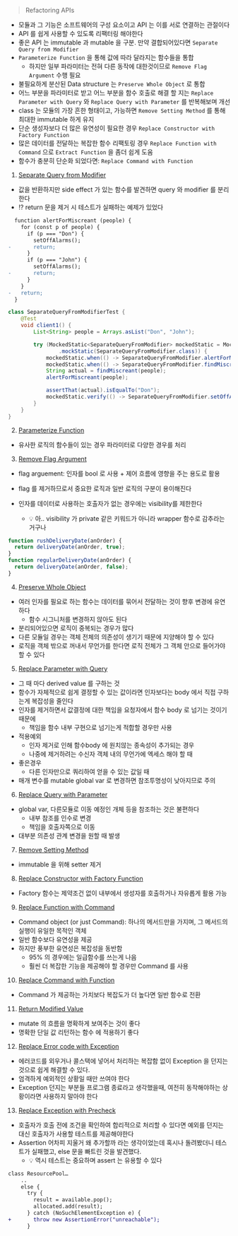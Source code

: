 > Refactoring APIs

- 모듈과 그 기능은 소프트웨어의 구성 요소이고 API 는 이를 서로 연결하는 관절이다
- API 를 쉽게 사용할 수 있도록 리팩터링 해야한다
- 좋은 API 는 immutable 과 mutable 을 구분. 만약 결합되어있다면 `Separate Query from Modifier`
- `Parameterize Function` 을 통해 값에 따라 달라지는 함수들을 통합
  - 하지만 일부 파라미터는 전혀 다른 동작에 대한것이므로 `Remove Flag Argument` 수행 필요
- 불필요하게 분산된 Data structure 는 `Preserve Whole Object` 로 통합
- 어느 부분을 파라미터로 받고 어느 부분을 함수 호출로 해결 할 지는 `Replace Parameter with Query` 와 `Replace Query with Parameter` 를 반복해보며 개선
- class 는 모듈의 가장 흔한 형태이고, 가능하면 `Remove Setting Method` 를 통해 최대한 immutable 하게 유지
- 단순 생성자보다 더 많은 유연성이 필요한 경우 `Replace Constructor with Factory Function`
- 많은 데이터를 전달하는 복잡한 함수 리팩토링 경우 `Replace Function with Command` 으로 `Extract Function` 을 좀더 쉽게 도움
- 함수가 충분히 단순화 되었다면: `Replace Command with Function`

1. [Separate Query from Modifier](11-refactoring-apis/01-separate-query-from-modifier.md)

- 값을 반환하지만 side effect 가 있는 함수를 발견하면 query 와 modifier 를 분리한다
- ⁉️ return 문을 제거 시 테스트가 실패하는 예제가 있었다

```diff
  function alertForMiscreant (people) {
    for (const p of people) {
      if (p === "Don") {
        setOffAlarms();
-       return;
      }
      if (p === "John") {
        setOffAlarms();
-       return;
      }
    }
-   return;
  }
```

```java
class SeparateQueryFromModifierTest {
    @Test
    void client1() {
        List<String> people = Arrays.asList("Don", "John");

        try (MockedStatic<SeparateQueryFromModifier> mockedStatic = Mockito
                .mockStatic(SeparateQueryFromModifier.class)) {
            mockedStatic.when(() -> SeparateQueryFromModifier.alertForMiscreant(people)).thenCallRealMethod();
            mockedStatic.when(() -> SeparateQueryFromModifier.findMiscreant(people)).thenCallRealMethod();
            String actual = findMiscreant(people);
            alertForMiscreant(people);

            assertThat(actual).isEqualTo("Don");
            mockedStatic.verify(() -> SeparateQueryFromModifier.setOffAlarms(), Mockito.times(1)); // ⁉️ shouyld be 1 but got 2
        }
    }
}
```

2. [Parameterize Function](11-refactoring-apis/02-parameterize-function.md)

- 유사한 로직의 함수들이 있는 경우 파라미터로 다양한 경우를 처리

3. [Remove Flag Argument](11-refactoring-apis/03-remove-flag-argument.md)

- flag arguement: 인자를 bool 로 사용 + 제어 흐름에 영향을 주는 용도로 활용
- flag 를 제거하므로서 중요한 로직과 일반 로직의 구분이 용이해진다

- 인자를 데이터로 사용하는 호출자가 없는 경우에는 visibility를 제한한다
  - 💡 아.. visibility 가 private 같은 키워드가 아니라 wrapper 함수로 감추라는 거구나

```js
function rushDeliveryDate(anOrder) {
  return deliveryDate(anOrder, true);
}
function regularDeliveryDate(anOrder) {
  return deliveryDate(anOrder, false);
}
```

4. [Preserve Whole Object](11-refactoring-apis/04-preserve-whole-object.md)

- 여러 인자를 필요로 하는 함수는 데이터를 묶어서 전달하는 것이 향후 변경에 유연하다
  - 함수 시그니처를 변경하지 않아도 된다
- 분리되어있으면 로직이 중복되는 경우가 많다
- 다른 모듈일 경우는 객체 전체의 의존성이 생기기 때문에 지양해야 할 수 있다
- 로직을 객체 밖으로 꺼내서 무언가를 한다면 로직 전체가 그 객체 안으로 들어가야 할 수 있다

5. [Replace Parameter with Query](11-refactoring-apis/05-replace-parameter-with-query.md)

- 그 때 마다 derived value 를 구하는 것
- 함수가 자체적으로 쉽게 결정할 수 있는 값이라면 인자보다는 body 에서 직접 구하는게 복잡성을 줄인다
- 인자를 제거하면서 값결정에 대한 책임을 요청자에서 함수 body 로 넘기는 것이기 때문에
  - 책임을 함수 내부 구현으로 넘기는게 적합할 경우만 사용
- 적용예외
  - 인자 제거로 인해 함수body 에 원치않는 종속성이 추가되는 경우
  - 나중에 제거하려는 수신자 객체 내의 무언가에 엑세스 해야 할 때
- 좋은경우
  - 다른 인자만으로 쿼리하여 얻을 수 있는 값일 때
- 매개 변수를 mutable global var 로 변경하면 참조투명성이 낮아지므로 주의

6. [Replace Query with Parameter](11-refactoring-apis/06-replace-query-with-parameter.md)

- global var, 다른모듈로 이동 예정인 개체 등을 참조하는 것은 불편하다
  - 내부 참조를 인수로 변경
  - 책임을 호출자쪽으로 이동
- 대부분 의존성 관계 변경을 원할 때 발생

7. [Remove Setting Method](11-refactoring-apis/07-remove-setting-method.md)

- immutable 을 위해 setter 제거

8. [Replace Constructor with Factory Function](11-refactoring-apis/08-replace-constructor-with-factory-function.md)

- Factory 함수는 제약조건 없이 내부에서 생성자를 호출하거나 자유롭게 활용 가능

9. [Replace Function with Command](11-refactoring-apis/09-replace-function-with-command.md)

- Command object (or just Command): 하나의 메서드만을 가지며, 그 메서드의 실행이 유일한 목적인 객체
- 일반 함수보다 유연성을 제공
- 하지만 풍부한 유연성은 복잡성을 동반함
  - 95% 의 경우에는 일급함수를 쓰는게 나음
  - 훨씬 더 복잡한 기능을 제공해야 할 경우만 Command 를 사용

10. [Replace Command with Function](11-refactoring-apis/10-replace-command-with-function.md)

- Command 가 제공하는 가치보다 복잡도가 더 높다면 일반 함수로 전환

11. [Return Modified Value](11-refactoring-apis/11-return-modified-value.md)

- mutate 의 흐름을 명확하게 보여주는 것이 좋다
- 명확한 단일 값 리턴하는 함수 에 적용하기 좋다

12. [Replace Error code with Exception](11-refactoring-apis/12-replace-error-code-with-exception.md)

- 에러코드를 외우거나 콜스택에 넣어서 처리하는 복잡함 없이 Exception 을 던지는 것으로 쉽게 해결할 수 있다.
- 엄격하게 예외적인 상황일 때만 쓰여야 한다
- Exception 던지는 부분들 프로그램 종료라고 생각했을때, 여전히 동작해야하는 상황이라면 사용하지 말아야 한다

13. [Replace Exception with Precheck](11-refactoring-apis/13-replace-exception-with-precheck.md)

- 호출자가 호출 전에 조건을 확인하여 합리적으로 처리할 수 있다면 예외를 던지는 대신 호출자가 사용할 테스트를 제공해야한다
- Assertion 어차피 지울거 왜 추가할까 라는 생각이었는데 혹시나 돌려봤더니 테스트가 실패했고, else 문을 빠트린 것을 발견했다.
  - 💡 역시 테스트는 중요하며 assert 는 유용할 수 있다

```diff
class ResourcePool…
    ..
    else {
      try {
        result = available.pop();
        allocated.add(result);
      } catch (NoSuchElementException e) {
+       throw new AssertionError("unreachable");
      }
```
